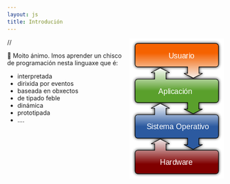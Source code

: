 ```yaml
---
layout: js
title: Introdución
---
```


 /*<img style="float: right;" alt="capas" src= "/imaxes/capas.png">*/

👋 Moito ánimo. Imos aprender un chisco de programación nesta linguaxe que é:


- interpretada
- dirixida por eventos
- baseada en obxectos
- de tipado feble
- dinámica
- prototipada
- ....
